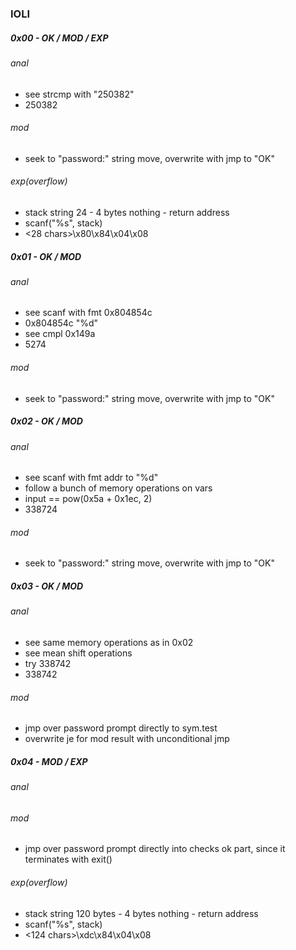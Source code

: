 ### IOLI

##### 0x00 - OK / MOD / EXP

###### anal

- see strcmp with "250382"
- 250382

###### mod

- seek to "password:" string move, overwrite with jmp to "OK"

###### exp(overflow)

- stack string 24 - 4 bytes nothing - return address
- scanf("%s", stack)
- <28 chars>\x80\x84\x04\x08

##### 0x01 - OK / MOD

###### anal

- see scanf with fmt 0x804854c
- 0x804854c "%d"
- see cmpl 0x149a 
- 5274

###### mod

- seek to "password:" string move, overwrite with jmp to "OK"

##### 0x02 - OK / MOD

###### anal

- see scanf with fmt addr to "%d"
- follow a bunch of memory operations on vars
- input == pow(0x5a + 0x1ec, 2)
- 338724

###### mod

- seek to "password:" string move, overwrite with jmp to "OK"


##### 0x03 - OK / MOD

###### anal

- see same memory operations as in 0x02
- see mean shift operations
- try 338742
- 338742

###### mod

- jmp over password prompt directly to sym.test
- overwrite je for mod result with unconditional jmp

##### 0x04 - MOD / EXP

###### anal

###### mod

- jmp over password prompt directly into checks ok part, since it terminates with exit()

###### exp(overflow)

- stack string 120 bytes - 4 bytes nothing - return address
- scanf("%s", stack)
- <124 chars>\xdc\x84\x04\x08
